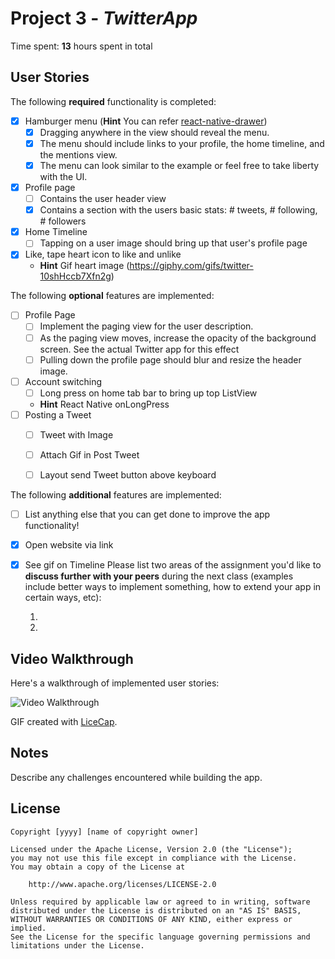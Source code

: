 # Project 3 - *TwitterApp*

Time spent: **13** hours spent in total

## User Stories

The following **required** functionality is completed:

- [x] Hamburger menu (**Hint** You can refer [react-native-drawer](https://github.com/root-two/react-native-drawer))
   - [x] Dragging anywhere in the view should reveal the menu.
   - [x] The menu should include links to your profile, the home timeline, and the mentions view.
   - [x] The menu can look similar to the example or feel free to take liberty with the UI.
- [x] Profile page
   - [ ] Contains the user header view
   - [x] Contains a section with the users basic stats: # tweets, # following, # followers
- [x] Home Timeline
   - [ ] Tapping on a user image should bring up that user's profile page
- [x] Like, tape heart icon to like and unlike
  - **Hint** Gif heart image (https://giphy.com/gifs/twitter-10shHccb7Xfn2g)

The following **optional** features are implemented:

- [ ] Profile Page
   - [ ] Implement the paging view for the user description.
   - [ ] As the paging view moves, increase the opacity of the background screen. See the actual Twitter app for this effect
   - [ ] Pulling down the profile page should blur and resize the header image.
- [ ] Account switching
   - [ ] Long press on home tab bar to bring up top ListView
    - **Hint** React Native onLongPress
- [ ] Posting a Tweet
  - [ ] Tweet with Image
  - [ ] Attach Gif in Post Tweet
  - [ ] Layout send Tweet button above keyboard


The following **additional** features are implemented:

- [ ] List anything else that you can get done to improve the app functionality!
- [x] Open website via link
- [x] See gif on Timeline
Please list two areas of the assignment you'd like to **discuss further with your peers** during the next class (examples include better ways to implement something, how to extend your app in certain ways, etc):

  1.
  2.


## Video Walkthrough

Here's a walkthrough of implemented user stories:

<img src='http://i.imgur.com/link/to/your/gif/file.gif' title='Video Walkthrough' width='' alt='Video Walkthrough' />

GIF created with [LiceCap](http://www.cockos.com/licecap/).

## Notes

Describe any challenges encountered while building the app.

## License

    Copyright [yyyy] [name of copyright owner]

    Licensed under the Apache License, Version 2.0 (the "License");
    you may not use this file except in compliance with the License.
    You may obtain a copy of the License at

        http://www.apache.org/licenses/LICENSE-2.0

    Unless required by applicable law or agreed to in writing, software
    distributed under the License is distributed on an "AS IS" BASIS,
    WITHOUT WARRANTIES OR CONDITIONS OF ANY KIND, either express or implied.
    See the License for the specific language governing permissions and
    limitations under the License.

